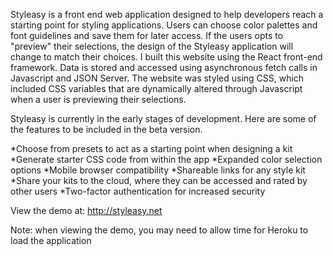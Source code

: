 Styleasy is a front end web application designed to help developers reach a starting point for styling applications. Users can choose color palettes and font guidelines and save them for later access. If the users opts to "preview" their selections, the design of the Styleasy application will change to match their choices. I built this website using the React front-end framework. Data is stored and accessed using asynchronous fetch calls in Javascript and JSON Server. The website was styled using CSS, which included CSS variables that are dynamically altered through Javascript when a user is previewing their selections.

Styleasy is currently in the early stages of development. Here are some of the features to be included in the beta version.

*Choose from presets to act as a starting point when designing a kit
*Generate starter CSS code from within the app
*Expanded color selection options
*Mobile browser compatibility
*Shareable links for any style kit
*Share your kits to the cloud, where they can be accessed and rated by other users
*Two-factor authentication for increased security

View the demo at: http://styleasy.net

Note: when viewing the demo, you may need to allow time for Heroku to load the application
